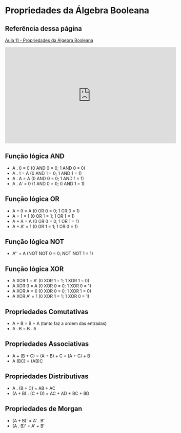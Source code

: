 # Propriedades da Álgebra Booleana

## Referência dessa página

[Aula 11 - Propriedades da Álgebra Booleana](https://youtu.be/Px3W4QHfrHc?si=waJE4k-qr-eVyX7_)

<iframe width="560" height="315" src="https://www.youtube.com/embed/Px3W4QHfrHc?si=waJE4k-qr-eVyX7_" title="YouTube video player" frameborder="0" allow="accelerometer; autoplay; clipboard-write; encrypted-media; gyroscope; picture-in-picture; web-share" referrerpolicy="strict-origin-when-cross-origin" allowfullscreen></iframe>


## Função lógica AND

- A . 0  = 0 (0 AND 0 = 0; 1 AND 0 = 0)
- A . 1  = A (0 AND 1 = 0; 1 AND 1 = 1)
- A . A  = A (0 AND 0 = 0; 1 AND 1 = 1)
- A . A' = 0 (1 AND 0 = 0; 0 AND 1 = 1)


## Função lógica OR

- A + 0  = A (0 OR 0 = 0; 1 OR 0 = 1)
- A + 1  = 1 (0 OR 1 = 1; 1 OR 1 = 1)
- A + A  = A (0 OR 0 = 0; 1 OR 1 = 1)
- A + A' = 1 (0 OR 1 = 1; 1 OR 0 = 1)

## Função lógica NOT

- A'' = A (NOT NOT 0 = 0; NOT NOT 1 = 1)


## Função lógica XOR

- A XOR 1  = A' (0 XOR 1 = 1; 1 XOR 1 = 0)
- A XOR 0  = A  (0 XOR 0 = 0; 1 XOR 0 = 1)
- A XOR A  = 0  (0 XOR 0 = 0; 1 XOR 1 = 0)
- A XOR A' = 1  (0 XOR 1 = 1; 1 XOR 0 = 1)


## Propriedades Comutativas

- A + B = B + A (tanto faz a ordem das entradas)
- A . B = B . A


## Propriedades Associativas

- A + (B + C) = (A + B) + C = (A + C) + B
- A (BC) = (AB)C


## Propriedades Distributivas

- A . (B + C) = AB + AC
- (A + B) . (C + D) = AC + AD + BC + BD


## Propriedades de Morgan

- (A + B)' = A' . B'
- (A . B)' = A' + B'